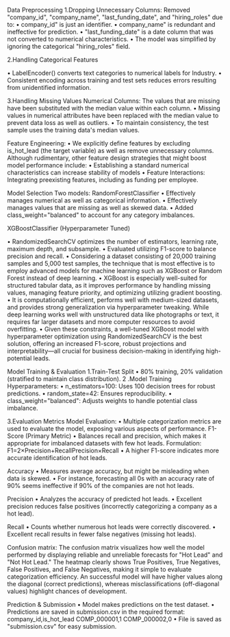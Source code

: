 Data Preprocessing
1.Dropping Unnecessary Columns:
Removed "company_id", "company_name", "last_funding_date", and "hiring_roles" due to: 
•	company_id" is just an identifier. 
•	company_name" is redundant and ineffective for prediction. 
•	"last_funding_date" is a date column that was not converted to numerical characteristics. 
•	The model was simplified by ignoring the categorical "hiring_roles" field. 

2.Handling Categorical Features

•	LabelEncoder() converts text categories to numerical labels for Industry.
•	Consistent encoding across training and test sets reduces errors resulting from unidentified information. 


3.Handling Missing Values
Numerical Columns: The values that are missing have been substituted with the median value within each column. 
• Missing values in numerical attributes have been replaced with the median value to prevent data loss as well as outliers.
• To maintain consistency, the test sample uses the training data's median values.

Feature Engineering:
•	We explicitly define features by excluding is_hot_lead (the target variable) as well as remove unnecessary columns. Although rudimentary, other feature design strategies that might boost model performance include: 
•	 Establishing a standard numerical characteristics can increase stability of models
•	 Feature Interactions: Integrating preexisting features, including as funding per employee. 

Model Selection
  Two models:
RandomForestClassifier
•	Effectively manages numerical as well as categorical information. 
•	Effectively manages values that are missing as well as skewed data.
•	Added class_weight="balanced" to account for any category imbalances. 

XGBoostClassifier (Hyperparameter Tuned)

•	RandomizedSearchCV optimizes the number of estimators, learning rate, maximum depth, and subsample. 
•	Evaluated utilizing F1-score to balance precision and recall. 
•	Considering a dataset consisting of 20,000 training samples and 5,000 test samples, the technique that is most effective is to employ advanced models for machine learning such as XGBoost or Random Forest instead of deep learning.
•	XGBoost is especially well-suited for structured tabular data, as it improves performance by handling missing values, managing feature priority, and optimizing utilizing gradient boosting. 
•	It is computationally efficient, performs well with medium-sized datasets, and provides strong generalization via hyperparameter tweaking. While deep learning works well with unstructured data like photographs or text, it requires far larger datasets and more computer resources to avoid overfitting. 
•	Given these constraints, a well-tuned XGBoost model with hyperparameter optimization using RandomizedSearchCV is the best solution, offering an increased F1-score, robust projections and interpretability—all crucial for business decision-making in identifying high-potential leads.

Model Training & Evaluation
1️.Train-Test Split
•	80% training, 20% validation (stratified to maintain class distribution).
2️ .Model Training
Hyperparameters:
•	n_estimators=100: Uses 100 decision trees for robust predictions.
•	random_state=42: Ensures reproducibility.
•	class_weight="balanced": Adjusts weights to handle potential class imbalance.

3.Evaluation Metrics
Model Evaluation:
• Multiple categorization metrics are used to evaluate the model, exposing various aspects of performance.
F1-Score (Primary Metric)
• Balances recall and precision, which makes it appropriate for imbalanced datasets with few hot leads.
Formulation: 
    F1=2×Precision+RecallPrecision×Recall
• A higher F1-score indicates more accurate identification of hot leads.     

Accuracy
• Measures average accuracy, but might be misleading when data is skewed. 
•	For instance, forecasting all 0s with an accuracy rate of 90% seems ineffective if 90% of the companies are not hot leads.

Precision
• Analyzes the accuracy of predicted hot leads. 
• Excellent precision reduces false positives (incorrectly categorizing a company as a hot lead).

Recall
     • Counts whether numerous hot leads were correctly discovered. 
      • Excellent recall results in fewer false negatives (missing hot leads).


Confusion matrix:
The confusion matrix visualizes how well the model performed by displaying reliable and unreliable forecasts for "Hot Lead" and "Not Hot Lead." The heatmap clearly shows True Positives, True Negatives, False Positives, and False Negatives, making it simple to evaluate categorization efficiency. An successful model will have higher values along the diagonal (correct predictions), whereas misclassifications (off-diagonal values) highlight chances of development.

  Prediction & Submission
•	 Model makes predictions on the test dataset.
•	 Predictions are saved in submission.csv in the required format:
company_id,is_hot_lead
COMP_000001,1
COMP_000002,0
•	 File is saved as "submission.csv" for easy submission.


